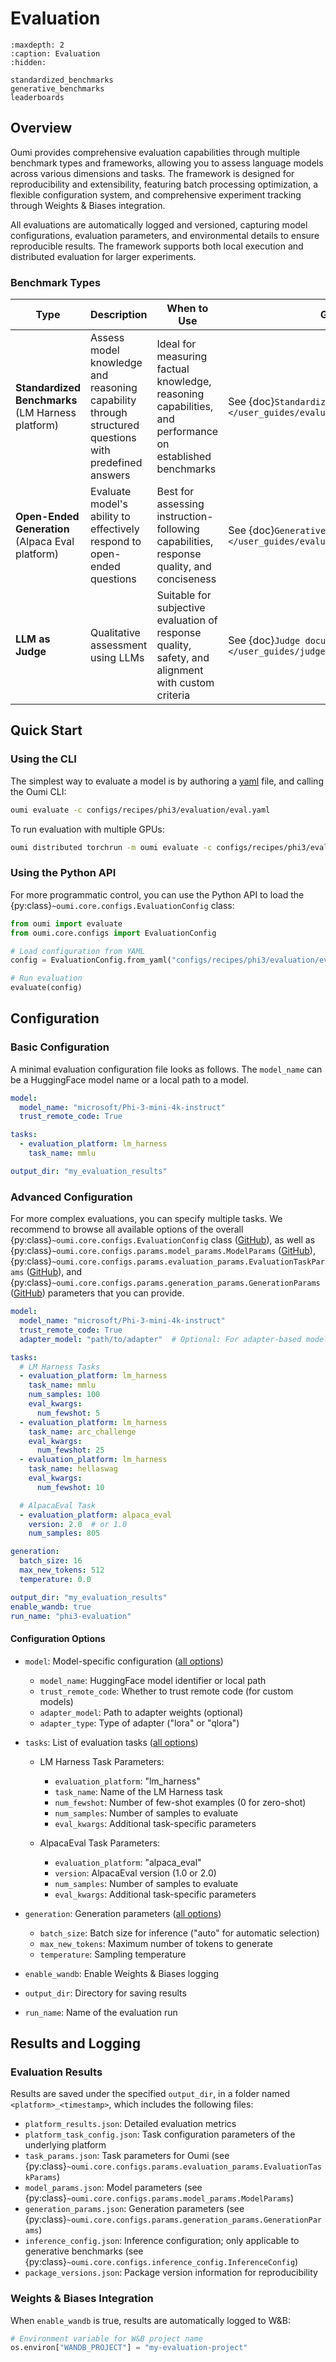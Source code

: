 # Evaluation

```{toctree}
:maxdepth: 2
:caption: Evaluation
:hidden:

standardized_benchmarks
generative_benchmarks
leaderboards
```

## Overview

Oumi provides comprehensive evaluation capabilities through multiple benchmark types and frameworks, allowing you to assess language models across various dimensions and tasks. The framework is designed for reproducibility and extensibility, featuring batch processing optimization, a flexible configuration system, and comprehensive experiment tracking through Weights & Biases integration.

All evaluations are automatically logged and versioned, capturing model configurations, evaluation parameters, and environmental details to ensure reproducible results. The framework supports both local execution and distributed evaluation for larger experiments.

### Benchmark Types

| Type | Description | When to Use | Get Started |
|------|-------------|-------------|-------------|
| **Standardized Benchmarks** (LM Harness platform) | Assess model knowledge and reasoning capability through structured questions with predefined answers | Ideal for measuring factual knowledge, reasoning capabilities, and performance on established benchmarks | See {doc}`Standardized benchmarks page </user_guides/evaluate/standardized_benchmarks>` |
| **Open-Ended Generation** (Alpaca Eval platform) | Evaluate model's ability to effectively respond to open-ended questions | Best for assessing instruction-following capabilities, response quality, and conciseness | See {doc}`Generative benchmarks page </user_guides/evaluate/generative_benchmarks>` |
| **LLM as Judge** | Qualitative assessment using LLMs | Suitable for subjective evaluation of response quality, safety, and alignment with custom criteria | See {doc}`Judge documentation </user_guides/judge/judge>` |

## Quick Start

### Using the CLI

The simplest way to evaluate a model is by authoring a [yaml](https://github.com/oumi-ai/oumi/blob/main/configs/recipes/phi3/evaluation/eval.yaml) file, and calling the Oumi CLI:

```bash
oumi evaluate -c configs/recipes/phi3/evaluation/eval.yaml
```

To run evaluation with multiple GPUs:
```bash
oumi distributed torchrun -m oumi evaluate -c configs/recipes/phi3/evaluation/eval.yaml
```

### Using the Python API

For more programmatic control, you can use the Python API to load the {py:class}`~oumi.core.configs.EvaluationConfig` class:

```python
from oumi import evaluate
from oumi.core.configs import EvaluationConfig

# Load configuration from YAML
config = EvaluationConfig.from_yaml("configs/recipes/phi3/evaluation/eval.yaml")

# Run evaluation
evaluate(config)
```

## Configuration

### Basic Configuration

A minimal evaluation configuration file looks as follows. The `model_name` can be a HuggingFace model name or a local path to a model.

```yaml
model:
  model_name: "microsoft/Phi-3-mini-4k-instruct"
  trust_remote_code: True

tasks:
  - evaluation_platform: lm_harness
    task_name: mmlu

output_dir: "my_evaluation_results"
```

### Advanced Configuration

For more complex evaluations, you can specify multiple tasks. We recommend to browse all available options of the overall
{py:class}`~oumi.core.configs.EvaluationConfig` class ([GitHub](https://github.com/oumi-ai/oumi/blob/main/src/oumi/core/configs/evaluation_config.py)),
as well as
{py:class}`~oumi.core.configs.params.model_params.ModelParams` ([GitHub](https://github.com/oumi-ai/oumi/blob/main/src/oumi/core/configs/params/model_params.py)),
{py:class}`~oumi.core.configs.params.evaluation_params.EvaluationTaskParams` ([GitHub](https://github.com/oumi-ai/oumi/blob/main/src/oumi/core/configs/params/evaluation_params.py)), and
{py:class}`~oumi.core.configs.params.generation_params.GenerationParams` ([GitHub](https://github.com/oumi-ai/oumi/blob/main/src/oumi/core/configs/params/generation_params.py)) parameters that you can provide.

```yaml
model:
  model_name: "microsoft/Phi-3-mini-4k-instruct"
  trust_remote_code: True
  adapter_model: "path/to/adapter"  # Optional: For adapter-based models

tasks:
  # LM Harness Tasks
  - evaluation_platform: lm_harness
    task_name: mmlu
    num_samples: 100
    eval_kwargs:
      num_fewshot: 5
  - evaluation_platform: lm_harness
    task_name: arc_challenge
    eval_kwargs:
      num_fewshot: 25
  - evaluation_platform: lm_harness
    task_name: hellaswag
    eval_kwargs:
      num_fewshot: 10

  # AlpacaEval Task
  - evaluation_platform: alpaca_eval
    version: 2.0  # or 1.0
    num_samples: 805

generation:
  batch_size: 16
  max_new_tokens: 512
  temperature: 0.0

output_dir: "my_evaluation_results"
enable_wandb: true
run_name: "phi3-evaluation"
```

#### Configuration Options

- `model`: Model-specific configuration ([all options](https://github.com/oumi-ai/oumi/blob/main/src/oumi/core/configs/params/model_params.py))
  - `model_name`: HuggingFace model identifier or local path
  - `trust_remote_code`: Whether to trust remote code (for custom models)
  - `adapter_model`: Path to adapter weights (optional)
  - `adapter_type`: Type of adapter ("lora" or "qlora")

- `tasks`: List of evaluation tasks ([all options](https://github.com/oumi-ai/oumi/blob/main/src/oumi/core/configs/params/evaluation_params.py))
  - LM Harness Task Parameters:
    - `evaluation_platform`: "lm_harness"
    - `task_name`: Name of the LM Harness task
    - `num_fewshot`: Number of few-shot examples (0 for zero-shot)
    - `num_samples`: Number of samples to evaluate
    - `eval_kwargs`: Additional task-specific parameters

  - AlpacaEval Task Parameters:
    - `evaluation_platform`: "alpaca_eval"
    - `version`: AlpacaEval version (1.0 or 2.0)
    - `num_samples`: Number of samples to evaluate
    - `eval_kwargs`: Additional task-specific parameters

- `generation`: Generation parameters ([all options](https://github.com/oumi-ai/oumi/blob/main/src/oumi/core/configs/params/generation_params.py))
  - `batch_size`: Batch size for inference ("auto" for automatic selection)
  - `max_new_tokens`: Maximum number of tokens to generate
  - `temperature`: Sampling temperature

- `enable_wandb`: Enable Weights & Biases logging
- `output_dir`: Directory for saving results
- `run_name`: Name of the evaluation run


## Results and Logging

### Evaluation Results

Results are saved under the specified `output_dir`, in a folder named `<platform>_<timestamp>`, which includes the following files:

- `platform_results.json`: Detailed evaluation metrics
- `platform_task_config.json`: Task configuration parameters of the underlying platform
- `task_params.json`: Task parameters for Oumi (see {py:class}`~oumi.core.configs.params.evaluation_params.EvaluationTaskParams`)
- `model_params.json`: Model parameters (see {py:class}`~oumi.core.configs.params.model_params.ModelParams`)
- `generation_params.json`: Generation parameters (see {py:class}`~oumi.core.configs.params.generation_params.GenerationParams`)
- `inference_config.json`: Inference configuration; only applicable to generative benchmarks (see {py:class}`~oumi.core.configs.inference_config.InferenceConfig`)
- `package_versions.json`: Package version information for reproducibility

### Weights & Biases Integration

When `enable_wandb` is true, results are automatically logged to W&B:

```python
# Environment variable for W&B project name
os.environ["WANDB_PROJECT"] = "my-evaluation-project"
```
